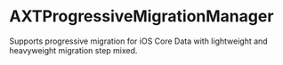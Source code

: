 AXTProgressiveMigrationManager
==============================

Supports progressive migration for iOS Core Data with lightweight and heavyweight migration step mixed.
